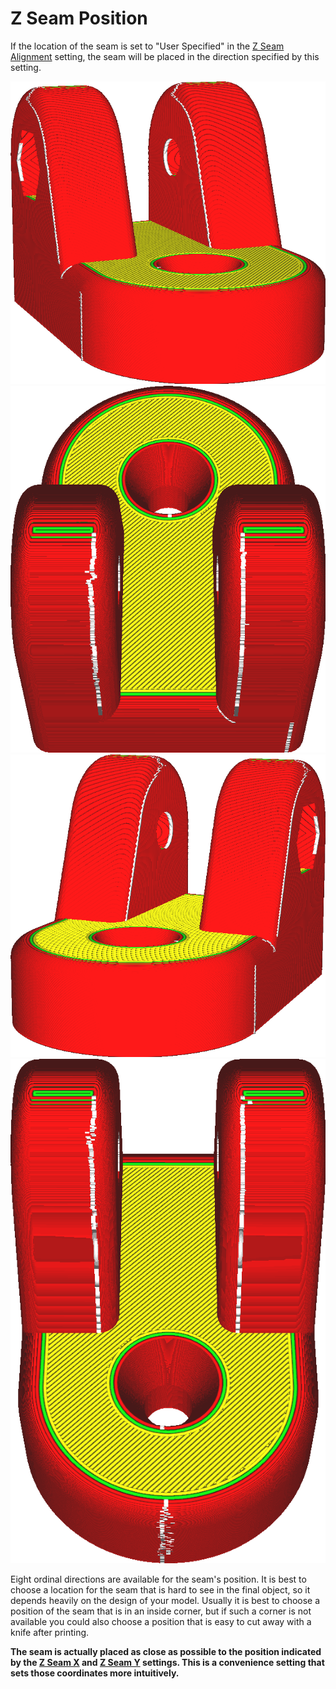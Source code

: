 Z Seam Position
====
If the location of the seam is set to "User Specified" in the [Z Seam Alignment](z_seam_type.md) setting, the seam will be placed in the direction specified by this setting.

<!--screenshot {
"image_path": "z_seam_x_left.png",
"models": [
    {
        "script": "rod_holder.scad",
        "transformation": ["rotateZ(-90)"]
    }
],
"camera_position": [-55, 128, 40],
"settings": {
    "z_seam_type": "back",
    "z_seam_position": "left"
},
"colours": 64
}-->
<!--screenshot {
"image_path": "z_seam_y_back.png",
"models": [
    {
        "script": "rod_holder.scad",
        "transformation": ["rotateZ(-90)"]
    }
],
"camera_position": [0, -77, 130],
"settings": {
    "z_seam_type": "back",
    "z_seam_position": "back"
},
"colours": 64
}-->
<!--screenshot {
"image_path": "z_seam_x_right.png",
"models": [
    {
        "script": "rod_holder.scad",
        "transformation": ["rotateZ(-90)"]
    }
],
"camera_position": [55, 128, 40],
"settings": {
    "z_seam_type": "back",
    "z_seam_position": "right"
},
"colours": 64
}-->
<!--screenshot {
"image_path": "z_seam_y_front.png",
"models": [
    {
        "script": "rod_holder.scad",
        "transformation": ["rotateZ(-90)"]
    }
],
"camera_position": [0, 77, 130],
"settings": {
    "z_seam_type": "back",
    "z_seam_position": "front"
},
"colours": 64
}-->
![The seam is located on the left side](images/z_seam_x_left.png)
![The seam is located on the back side](images/z_seam_y_back.png)
![The seam is located on the right side](images/z_seam_x_right.png)
![The seam is located on the front side](images/z_seam_y_front.png)

Eight ordinal directions are available for the seam's position. It is best to choose a location for the seam that is hard to see in the final object, so it depends heavily on the design of your model. Usually it is best to choose a position of the seam that is in an inside corner, but if such a corner is not available you could also choose a position that is easy to cut away with a knife after printing.

**The seam is actually placed as close as possible to the position indicated by the [Z Seam X](z_seam_x.md) and [Z Seam Y](z_seam_y.md) settings. This is a convenience setting that sets those coordinates more intuitively.**